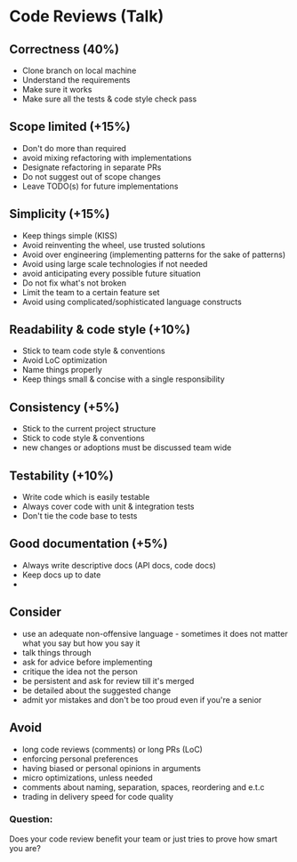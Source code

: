 # Code Reviews (Talk)

## Correctness (40%)

- Clone branch on local machine
- Understand the requirements
- Make sure it works
- Make sure all the tests & code style check pass

## Scope limited (+15%)

- Don't do more than required
- avoid mixing refactoring with implementations
- Designate refactoring in separate PRs
- Do not suggest out of scope changes
- Leave TODO(s) for future implementations

## Simplicity (+15%)

- Keep things simple (KISS)
- Avoid reinventing the wheel, use trusted solutions
- Avoid over engineering (implementing patterns for the sake of patterns)
- Avoid using large scale technologies if not needed
- avoid anticipating every possible future situation
- Do not fix what's not broken
- Limit the team to a certain feature set
- Avoid using complicated/sophisticated language constructs

## Readability & code style (+10%)

- Stick to team code style & conventions
- Avoid LoC optimization
- Name things properly
- Keep things small & concise with a single responsibility

## Consistency (+5%)

- Stick to the current project structure
- Stick to code style & conventions
- new changes or adoptions must be discussed team wide

## Testability (+10%)

- Write code which is easily testable
- Always cover code with unit & integration tests
- Don't tie the code base to tests

## Good documentation (+5%)

- Always write descriptive docs (API docs, code docs)
- Keep docs up to date
- 

## Consider

- use an adequate non-offensive language - sometimes it does not matter what you say but how you say it
- talk things through
- ask for advice before implementing
- critique the idea not the person
- be persistent and ask for review till it's merged
- be detailed about the suggested change
- admit yor mistakes and don't be too proud even if you're a senior

## Avoid

- long code reviews (comments) or long PRs (LoC)
- enforcing personal preferences
- having biased or personal opinions in arguments
- micro optimizations, unless needed
- comments about naming, separation, spaces, reordering and e.t.c
- trading in delivery speed for code quality

### Question:
Does your code review benefit your team or just tries to prove how smart you are?
